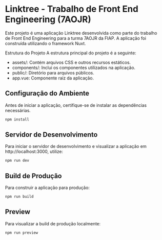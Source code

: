 # Linktree - Trabalho de Front End Engineering (7AOJR)
Este projeto é uma aplicação Linktree desenvolvida como parte do trabalho de Front End Engineering para a turma 7AOJR da FIAP. A aplicação foi construída utilizando o framework Nuxt.

Estrutura do Projeto
A estrutura principal do projeto é a seguinte:

- assets/: Contém arquivos CSS e outros recursos estáticos.
- components/: Inclui os componentes utilizados na aplicação.
- public/: Diretório para arquivos públicos.
- app.vue: Componente raiz da aplicação.

## Configuração do Ambiente
Antes de iniciar a aplicação, certifique-se de instalar as dependências necessárias.

``` cmd
npm install
```

## Servidor de Desenvolvimento
Para iniciar o servidor de desenvolvimento e visualizar a aplicação em http://localhost:3000, utilize:

``` cmd
npm run dev
```

## Build de Produção
Para construir a aplicação para produção:

``` cmd
npm run build
```

## Preview
Para visualizar a build de produção localmente:

``` cmd
npm run preview
```
